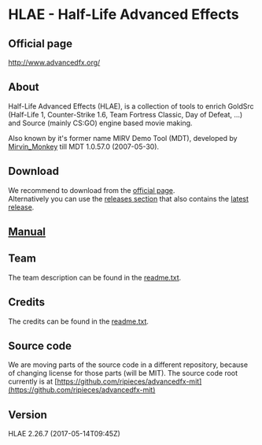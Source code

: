 # HLAE - Half-Life Advanced Effects

## Official page

http://www.advancedfx.org/

## About

Half-Life Advanced Effects (HLAE), is a collection of tools to enrich GoldSrc (Half-Life 1, Counter-Strike 1.6, Team Fortress Classic, Day of Defeat, ...) and Source (mainly CS:GO) engine based movie making.

Also known by it's former name MIRV Demo Tool (MDT), developed by [Mirvin_Monkey](http://madabouthats.org/) till MDT 1.0.57.0 (2007-05-30).

## Download

We recommend to download from the [official page](http://www.advancedfx.org/).<br />
Alternatively you can use the [releases section](https://github.com/ripieces/advancedfx/releases) that also contains the [latest release](https://github.com/ripieces/advancedfx/releases/latest).

## [Manual](https://github.com/ripieces/advancedfx/wiki)

## Team

The team description can be found in the [readme.txt](https://github.com/ripieces/advancedfx/blob/master/resources/readme.txt).

## Credits

The credits can be found in the [readme.txt](https://github.com/ripieces/advancedfx/blob/master/resources/readme.txt).

## Source code

We are moving parts of the source code in a different repository, because of changing license for those parts (will be MIT).
The source code root currently is at [https://github.com/ripieces/advancedfx-mit](https://github.com/ripieces/advancedfx-mit)

## Version

HLAE 2.26.7 (2017-05-14T09:45Z)